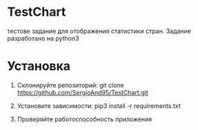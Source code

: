 # TestChart
тестове задание для отображения статистики стран. Задание разработано на python3
# Установка

1. Склонируйте репозиторий: 
  git clone https://github.com/SergioAnd95/TestChart.git

2. Установите зависимости: 
  pip3 install -r requirements.txt

3. Проверяйте работоспособность приложения
